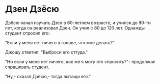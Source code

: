 # Дзен Дзёсю

Дзёсю начал изучать Дзен в 60-летнем возрасте, и учился до 80-ти лет, когда он реализовал Дзен. Он учил с 80 до 120 лет. Однажды студент спросил его:

"Если у меня нет ничего в голове, что мне делать?"

Джошу ответил: "Выброси его оттуда."

"Но если у меня нет ничего, как же я могу это спросить?"- продолжал спрашивать студент.

"Ну,- сказал Дзёсю,- тогда вытащи его."